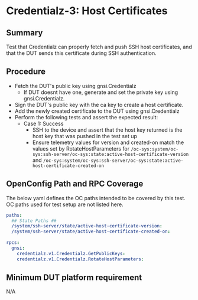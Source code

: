 # Credentialz-3: Host Certificates

## Summary

Test that Credentialz can properly fetch and push SSH host certificates, and that the DUT sends 
this certificate during SSH authentication.


## Procedure

* Fetch the DUT's public key using gnsi.Credentialz
  * If DUT doesnt have one, generate and set the private key using gnsi.Credentialz.
* Sign the DUT's public key with the ca key to create a host certificate.
* Add the newly created certificate to the DUT using gnsi.Credentialz
* Perform the following tests and assert the expected result:
    * Case 1: Success
        * SSH to the device and assert that the host key returned is the host key that was 
          pushed in the test set up
        * Ensure telemetry values for version and created-on match the values set by
            RotateHostParameters for
            `/oc-sys:system/oc-sys:ssh-server/oc-sys:state:active-host-certificate-version`
            and
            `/oc-sys:system/oc-sys:ssh-server/oc-sys:state:active-host-certificate-created-on`


## OpenConfig Path and RPC Coverage

The below yaml defines the OC paths intended to be covered by this test. OC paths used for test setup are not listed here.

```yaml
paths:
  ## State Paths ##
  /system/ssh-server/state/active-host-certificate-version:
  /system/ssh-server/state/active-host-certificate-created-on:
    
rpcs:
  gnsi:
    credentialz.v1.Credentialz.GetPublicKeys:
    credentialz.v1.Credentialz.RotateHostParameters:
```


## Minimum DUT platform requirement

N/A
